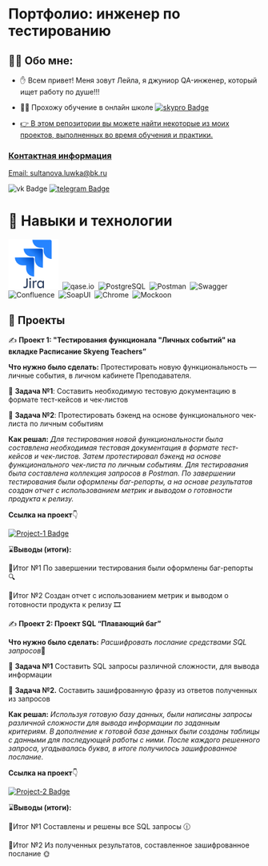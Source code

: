 # Портфолио: инженер по тестированию

## :man_technologist: Обо мне:
- :raised_hand: Всем привет! Меня зовут Лейла, я джуниор QA-инженер, который ищет работу по душе!!!
- 	:woman_student: Прохожу обучение в онлайн школе  <a href="https://sky.pro/">
    <img src="https://img.shields.io/badge/skypro-green/blue?style=for-the-badge&logo=skypro&logoColor=white" alt="skypro Badge"/> 

- :point_right: В этом репозитории вы можете найти некоторые из моих проектов, выполненных во время обучения и практики.
### Контактная информация
Email: sultanova.luwka@bk.ru

<div id="badges"
    
  <a href="https://vk.com/sultanova.luwka">
  <img src="https://img.shields.io/badge/vk-blue?style=for-the-badge&logo=vk&logoColor=white" alt="vk Badge"/>
      
  <a href="https://t.me/sultanovaluwka">
  <img src="https://img.shields.io/badge/telegram-blue?style=for-the-badge&logo=telegram&logoColor=white" alt="telegram Badge"/>
 </a>
</div>
 

# :bookmark_tabs: Навыки и технологии
<div>
    <img src="https://github.com/devicons/devicon/blob/master/icons/jira/jira-original-wordmark.svg" title="jira" alt="jira" width="100" height="100"/>&nbsp;
    <img src="https://img.shields.io/badge/qase%20io%20-8A2BE2" title="qase.io" alt="qase.io" width="100" height="100"/>&nbsp;
  <img src="https://www.vectorlogo.zone/logos/postgresql/postgresql-ar21.svg" alt="PostgreSQL" width="150" height="100"/>&nbsp;
   <img src="https://www.vectorlogo.zone/logos/getpostman/getpostman-ar21.svg" alt="Postman" width="150" height="100"/>&nbsp;
   <img src="https://logovtor.com/wp-content/uploads/2020/09/swagger-supported-by-smartbear-logo-vector.png" alt="Swagger" width="150" height="100"/>&nbsp;
<img src="https://upload.wikimedia.org/wikipedia/commons/thumb/8/88/Atlassian_Confluence_2017_logo.svg/512px-Atlassian_Confluence_2017_logo.svg.png" alt="Confluence" width="200" height="50"/>&nbsp;
<img src="https://logovectorseek.com/wp-content/uploads/2020/09/soapui-supported-by-smartbear-logo-vector.png" alt="SoapUI" width="100" height="50"/>&nbsp;
<img src="https://www.svgrepo.com/show/378785/chrome-dev.svg" alt=Chrome DevTools" width="100" height="50"/>&nbsp;
<img src="https://mockoon.com/images/logo.svg" alt="Mockoon" width="100" height="70"/>&nbsp;
</div>
 
## :file_folder: Проекты
:writing_hand: __Проект 1: "Тестирования функционала "Личных событий" на вкладке Расписание Skyeng Teachers”__ 

**Что нужно было сделать:**
Протестировать новую функциональность — личные события, в личном кабинете Преподавателя.

:dart: __Задача №1__: Составить необходимую тестовую документацию в формате тест-кейсов и чек-листов

:dart: __Задача №2__: Протестировать бэкенд на основе функционального чек-листа по личным событиям

__Как решал:__ _Для тестирования новой функциональности была составлена необходимая тестовая документация в формате тест-кейсов и чек-листов.  Затем протестировал бэкенд на основе функционального чек-листа по личным событиям. Для тестирования была составлена коллекция запросов в Postman. По завершении тестирования были оформлены баг-репорты, а на основе результатов создан отчет с использованием метрик и выводом о готовности продукта к релизу._

**Ссылка на проект**:point_down: <div id="badges">
<a href="https://github.com/Leyla-IT/Leyla-IT/tree/main/%D0%9F%D1%80%D0%BE%D0%B5%D0%BA%D1%82%20%E2%84%961">
      <img src="https://img.shields.io/badge/Project-1-red?style=for-the-badge&logo=Project-2&logoColor=white" alt="Project-1 Badge"/>
     </div>
  </a>



:hourglass:**Выводы (итоги):**

:scroll:Итог №1 По завершении тестирования были оформлены баг-репорты :mag:

:scroll:Итог №2 Создан отчет с использованием метрик и выводом о готовности продукта к релизу :film_strip:



:writing_hand: __Проект 2: Проект SQL “Плавающий баг”__

**Что нужно было сделать:** _Расшифровать послание средствами SQL запросов_:unicorn:

:dart: **Задача №1** Составить SQL запросы различной сложности, для вывода информации

:dart: **Задача №2.** Составить зашифрованную фразу из ответов полученных из запросов

**Как решал:**
_Используя готовую базу данных, были написаны запросы различной сложности для вывода информации по заданным критериям. В дополнение к готовой базе данных были созданы таблицы с данными для последующей работы с ними. После каждого решенного запроса, угадывалась буква, в итоге получилось зашифрованное послание._

**Ссылка на проект**:point_down: <div id="badges">
<a href="https://github.com/d0cnot/DN_portfolio/tree/099a7dc6236f8f6806ad8ee4ec9372b627fec318/Project2">
      <img src="https://img.shields.io/badge/Project-2-red?style=for-the-badge&logo=Project-2&logoColor=white" alt="Project-2 Badge"/>
     </div>
  </a>

   

:hourglass:**Выводы (итоги):**

:scroll:Итог №1 Составлены и решены все SQL запросы :clock1230:

:scroll:Итог №2 Из полученных результатов, составленное зашифрованное послание :sun_with_face:

